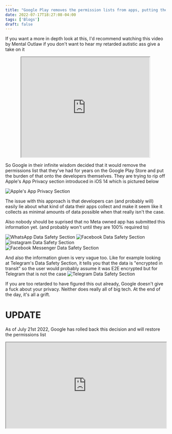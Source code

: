 ```yaml
---
title: "Google Play removes the permission lists from apps, putting the responsibility of disclosing them to the app devs (UPDATED)"
date: 2022-07-17T18:27:08-04:00
tags: ['Blogs']
draft: false
---
```


If you want a more in depth look at this, I'd recommend watching this video by Mental Outlaw if you don't want to hear my retarded autistic ass give a take on it 
<center>
<iframe id="odysee-iframe" width="80%" height="315" src="https://odysee.com/$/embed/google%27s-data-safety-section-removes-app/a4e6a9746fe06ef7421432fab16930c3c48853d4?r=HYdzmHznN8wkQ8WapW2qynxf917RCYqu" allowfullscreen></iframe>
</center>

So Google in their infinite wisdom decided that it would remove the permissions list that they've had for years on the Google Play Store and put the burden of that onto the developers themselves. They are trying to rip off Apple's App Privacy section introduced in iOS 14 which is pictured below

![Apple's App Privacy Section](/appleappprivacy.png)

The issue with this approach is that developers can (and probably will) easily lie about what kind of data their apps collect and make it seem like it collects as minimal amounts of data possible when that really isn't the case.

Also nobody should be suprised that no Meta owned app has submitted this information yet. (and probably won't until they are 100% required to)

![WhatsApp Data Safety Section](/wadata.png)
![Facebook Data Safety Section](/fbdata.png)
![Instagram Data Safety Section](/igdata.png)
![Facebook Messenger Data Safety Section](/mdata.png)

And also the information given is very vague too. Like for example looking at Telegram's Data Safety Section, it tells you that the data is "encrypted in transit" so the user would probably assume it was E2E encrypted but for Telegram that is not the case
![Telegram Data Safety Section](/tgdatasnippet.png)

If you are too retarded to have figured this out already, Google doesn't give a fuck about your privacy. Neither does really all of big tech. At the end of the day, it's all a grift.

# UPDATE
As of July 21st 2022, Google has rolled back this decision and will restore the permissions list
<iframe src="https://mstdn.social/@censtek/108685962594532468/embed" width="100%" height="270"></iframe>